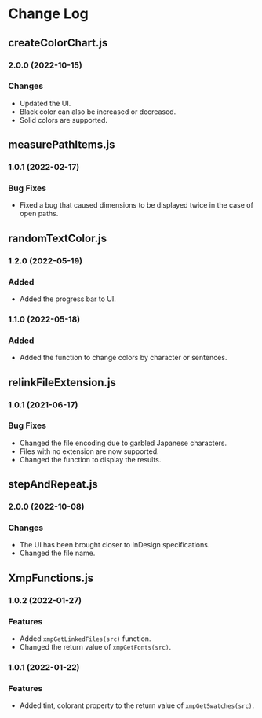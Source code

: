 # Change Log


## createColorChart.js
### 2.0.0 (2022-10-15)
### Changes
- Updated the UI.
- Black color can also be increased or decreased.
- Solid colors are supported.


## measurePathItems.js
### 1.0.1 (2022-02-17)
### Bug Fixes
- Fixed a bug that caused dimensions to be displayed twice in the case of open paths.


## randomTextColor.js
### 1.2.0 (2022-05-19)
### Added
- Added the progress bar to UI.

### 1.1.0 (2022-05-18)
### Added
- Added the function to change colors by character or sentences.


## relinkFileExtension.js
### 1.0.1 (2021-06-17)
### Bug Fixes
- Changed the file encoding due to garbled Japanese characters.
- Files with no extension are now supported.
- Changed the function to display the results.


## stepAndRepeat.js
### 2.0.0 (2022-10-08)
### Changes
- The UI has been brought closer to InDesign specifications.
- Changed the file name.


## XmpFunctions.js
### 1.0.2 (2022-01-27)
### Features
- Added `xmpGetLinkedFiles(src)` function.
- Changed the return value of `xmpGetFonts(src)`.

### 1.0.1 (2022-01-22)
### Features
- Added tint, colorant property to the return value of `xmpGetSwatches(src)`.
